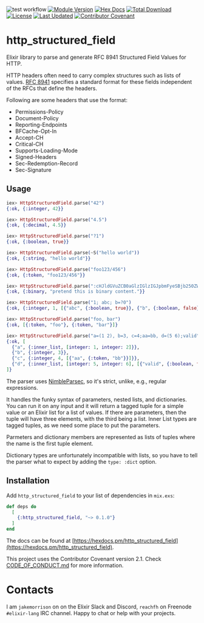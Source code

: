 ![test workflow](https://github.com/cogini/http_structured_field/actions/workflows/test.yml/badge.svg)
[![Module Version](https://img.shields.io/hexpm/v/http_structured_field.svg)](https://hex.pm/packages/http_structured_field)
[![Hex Docs](https://img.shields.io/badge/hex-docs-lightgreen.svg)](https://hexdocs.pm/http_structured_field)
[![Total Download](https://img.shields.io/hexpm/dt/http_structured_field.svg)](https://hex.pm/packages/http_structured_field)
[![License](https://img.shields.io/hexpm/l/http_structured_field.svg)](https://github.com/cogini/http_structured_field/blob/master/LICENSE.md)
[![Last Updated](https://img.shields.io/github/last-commit/http_structured_field/http_structured_field.svg)](https://github.com/cogini/http_structured_field/commits/master)
[![Contributor Covenant](https://img.shields.io/badge/Contributor%20Covenant-2.1-4baaaa.svg)](CODE_OF_CONDUCT.md)

# http_structured_field

Elixir library to parse and generate RFC 8941 Structured Field Values for HTTP.

HTTP headers often need to carry complex structures such as lists of values.
[RFC 8941](https://tools.ietf.org/html/rfc8941) specifies a standard format
for these fields independent of the RFCs that define the headers.

Following are some headers that use the format:

* Permissions-Policy
* Document-Policy
* Reporting-Endpoints
* BFCache-Opt-In
* Accept-CH
* Critical-CH
* Supports-Loading-Mode
* Signed-Headers
* Sec-Redemption-Record
* Sec-Signature

## Usage

```elixir
iex> HttpStructuredField.parse("42")
{:ok, {:integer, 42}}

iex> HttpStructuredField.parse("4.5")
{:ok, {:decimal, 4.5}}

iex> HttpStructuredField.parse("?1")
{:ok, {:boolean, true}}

iex> HttpStructuredField.parse(~S("hello world"))
{:ok, {:string, "hello world"}}

iex> HttpStructuredField.parse("foo123/456")
{:ok, {:token, "foo123/456"}}

iex> HttpStructuredField.parse(":cHJldGVuZCB0aGlzIGlzIGJpbmFyeSBjb250ZW50Lg==:")
{:ok, {:binary, "pretend this is binary content."}}

iex> HttpStructuredField.parse("1; abc; b=?0")
{:ok, {:integer, 1, [{"abc", {:boolean, true}}, {"b", {:boolean, false}}]}}

iex> HttpStructuredField.parse("foo, bar")
{:ok, [{:token, "foo"}, {:token, "bar"}]}

iex> HttpStructuredField.parse("a=(1 2), b=3, c=4;aa=bb, d=(5 6);valid", type: :dict)
{:ok, [
  {"a", {:inner_list, [integer: 1, integer: 2]}},
  {"b", {:integer, 3}},
  {"c", {:integer, 4, [{"aa", {:token, "bb"}}]}},
  {"d", {:inner_list, [integer: 5, integer: 6], [{"valid", {:boolean, true}}]}}
]}
```

The parser uses [NimbleParsec](https://hex.pm/packages/nimble_parsec), so it's
strict, unlike, e.g., regular expressions.

It handles the funky syntax of parameters, nested lists, and dictionaries. You
can run it on any input and it will return a tagged tuple for a simple value or
an Elixir list for a list of values. If there are parameters, then the tuple
will have three elements, with the third being a list. Inner List types are
tagged tuples, as we need some place to put the parameters.

Parmeters and dictionary members are represented as lists of tuples where the
name is the first tuple element.

Dictionary types are unfortunately incompatible with lists, so you have to tell
the parser what to expect by adding the `type: :dict` option.

## Installation

Add `http_structured_field` to your list of dependencies in `mix.exs`:

```elixir
def deps do
  [
    {:http_structured_field, "~> 0.1.0"}
  ]
end
```

The docs can be found at [https://hexdocs.pm/http_structured_field](https://hexdocs.pm/http_structured_field).

This project uses the Contributor Covenant version 2.1. Check [CODE_OF_CONDUCT.md](/CODE_OF_CONDUCT.md) for more information.

# Contacts

I am `jakemorrison` on on the Elixir Slack and Discord, `reachfh` on Freenode
`#elixir-lang` IRC channel. Happy to chat or help with your projects.
